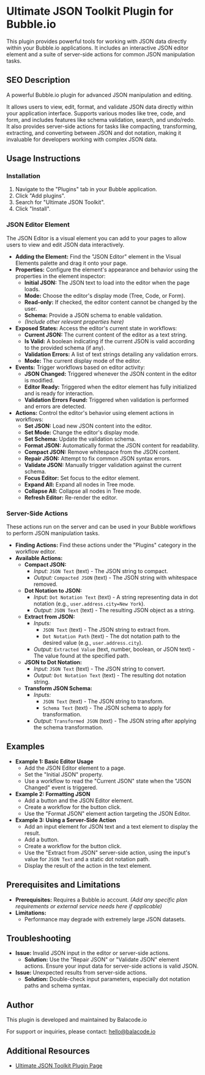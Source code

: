 # Ultimate JSON Toolkit Plugin for Bubble.io

This plugin provides powerful tools for working with JSON data directly within your Bubble.io applications. It includes an interactive JSON editor element and a suite of server-side actions for common JSON manipulation tasks.

## SEO Description

A powerful Bubble.io plugin for advanced JSON manipulation and editing.

It allows users to view, edit, format, and validate JSON data directly within your application interface. Supports various modes like tree, code, and form, and includes features like schema validation, search, and undo/redo. It also provides server-side actions for tasks like compacting, transforming, extracting, and converting between JSON and dot notation, making it invaluable for developers working with complex JSON data.

## Usage Instructions

### Installation

1.  Navigate to the "Plugins" tab in your Bubble application.
2.  Click "Add plugins".
3.  Search for "Ultimate JSON Toolkit".
4.  Click "Install".

### JSON Editor Element

The JSON Editor is a visual element you can add to your pages to allow users to view and edit JSON data interactively.

- **Adding the Element:** Find the "JSON Editor" element in the Visual Elements palette and drag it onto your page.
- **Properties:** Configure the element's appearance and behavior using the properties in the element inspector:
    - **Initial JSON:** The JSON text to load into the editor when the page loads.
    - **Mode:** Choose the editor's display mode (Tree, Code, or Form).
    - **Read-only:** If checked, the editor content cannot be changed by the user.
    - **Schema:** Provide a JSON schema to enable validation.
    - *(Include other relevant properties here)*
- **Exposed States:** Access the editor's current state in workflows:
    - **Current JSON:** The current content of the editor as a text string.
    - **Is Valid:** A boolean indicating if the current JSON is valid according to the provided schema (if any).
    - **Validation Errors:** A list of text strings detailing any validation errors.
    - **Mode:** The current display mode of the editor.
- **Events:** Trigger workflows based on editor activity:
    - **JSON Changed:** Triggered whenever the JSON content in the editor is modified.
    - **Editor Ready:** Triggered when the editor element has fully initialized and is ready for interaction.
    - **Validation Errors Found:** Triggered when validation is performed and errors are detected.
- **Actions:** Control the editor's behavior using element actions in workflows:
    - **Set JSON:** Load new JSON content into the editor.
    - **Set Mode:** Change the editor's display mode.
    - **Set Schema:** Update the validation schema.
    - **Format JSON:** Automatically format the JSON content for readability.
    - **Compact JSON:** Remove whitespace from the JSON content.
    - **Repair JSON:** Attempt to fix common JSON syntax errors.
    - **Validate JSON:** Manually trigger validation against the current schema.
    - **Focus Editor:** Set focus to the editor element.
    - **Expand All:** Expand all nodes in Tree mode.
    - **Collapse All:** Collapse all nodes in Tree mode.
    - **Refresh Editor:** Re-render the editor.

### Server-Side Actions

These actions run on the server and can be used in your Bubble workflows to perform JSON manipulation tasks.

- **Finding Actions:** Find these actions under the "Plugins" category in the workflow editor.
- **Available Actions:**
    - **Compact JSON:**
        - *Input:* `JSON Text` (text) - The JSON string to compact.
        - *Output:* `Compacted JSON` (text) - The JSON string with whitespace removed.
    - **Dot Notation to JSON:**
        - *Input:* `Dot Notation Text` (text) - A string representing data in dot notation (e.g., `user.address.city=New York`).
        - *Output:* `JSON Text` (text) - The resulting JSON object as a string.
    - **Extract from JSON:**
        - *Inputs:*
            - `JSON Text` (text) - The JSON string to extract from.
            - `Dot Notation Path` (text) - The dot notation path to the desired value (e.g., `user.address.city`).
        - *Output:* `Extracted Value` (text, number, boolean, or JSON text) - The value found at the specified path.
    - **JSON to Dot Notation:**
        - *Input:* `JSON Text` (text) - The JSON string to convert.
        - *Output:* `Dot Notation Text` (text) - The resulting dot notation string.
    - **Transform JSON Schema:**
        - *Inputs:*
            - `JSON Text` (text) - The JSON string to transform.
            - `Schema Text` (text) - The JSON schema to apply for transformation.
        - *Output:* `Transformed JSON` (text) - The JSON string after applying the schema transformation.

## Examples

- **Example 1: Basic Editor Usage**
    - Add the JSON Editor element to a page.
    - Set the "Initial JSON" property.
    - Use a workflow to read the "Current JSON" state when the "JSON Changed" event is triggered.
- **Example 2: Formatting JSON**
    - Add a button and the JSON Editor element.
    - Create a workflow for the button click.
    - Use the "Format JSON" element action targeting the JSON Editor.
- **Example 3: Using a Server-Side Action**
    - Add an input element for JSON text and a text element to display the result.
    - Add a button.
    - Create a workflow for the button click.
    - Use the "Extract from JSON" server-side action, using the input's value for `JSON Text` and a static dot notation path.
    - Display the result of the action in the text element.

## Prerequisites and Limitations

- **Prerequisites:** Requires a Bubble.io account. *(Add any specific plan requirements or external service needs here if applicable)*
- **Limitations:**
    - Performance may degrade with extremely large JSON datasets.

## Troubleshooting

- **Issue:** Invalid JSON input in the editor or server-side actions.
    - **Solution:** Use the "Repair JSON" or "Validate JSON" element actions. Ensure your input data for server-side actions is valid JSON.
- **Issue:** Unexpected results from server-side actions.
    - **Solution:** Double-check input parameters, especially dot notation paths and schema syntax.

## Author

This plugin is developed and maintained by Balacode.io

For support or inquiries, please contact: hello@balacode.io

## Additional Resources

- [Ultimate JSON Toolkit Plugin Page](https://bubble.io/plugin/ultimate-json-toolkit-1747320116038x575809202516131840)
